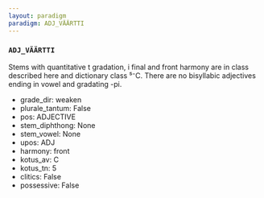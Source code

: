 ```yaml
---
layout: paradigm
paradigm: ADJ_VÄÄRTTI
---
```

### ` ADJ_VÄÄRTTI `

Stems with quantitative t gradation, i final and front harmony are in class described here and dictionary class ⁵⁻C. There are no bisyllabic adjectives ending in vowel and gradating -pi.
* grade_dir: weaken
* plurale_tantum: False
* pos: ADJECTIVE
* stem_diphthong: None
* stem_vowel: None
* upos: ADJ
* harmony: front
* kotus_av: C
* kotus_tn: 5
* clitics: False
* possessive: False

